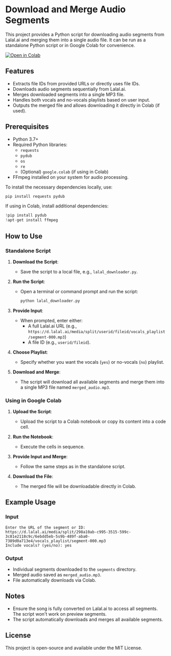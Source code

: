 # Download and Merge Audio Segments

This project provides a Python script for downloading audio segments from Lalal.ai and merging them into a single audio file. It can be run as a standalone Python script or in Google Colab for convenience.

[![Open in Colab](https://colab.research.google.com/assets/colab-badge.svg)](https://colab.research.google.com/github/G0razd/lalal.ai-downloader/blob/main/Lalal_Ai_Downloader.ipynb)

## Features
- Extracts file IDs from provided URLs or directly uses file IDs.
- Downloads audio segments sequentially from Lalal.ai.
- Merges downloaded segments into a single MP3 file.
- Handles both vocals and no-vocals playlists based on user input.
- Outputs the merged file and allows downloading it directly in Colab (if used).

## Prerequisites
- Python 3.7+
- Required Python libraries:
  - `requests`
  - `pydub`
  - `os`
  - `re`
  - (Optional) `google.colab` (if using in Colab)
- FFmpeg installed on your system for audio processing.

To install the necessary dependencies locally, use:
```bash
pip install requests pydub
```

If using in Colab, install additional dependencies:
```python
!pip install pydub
!apt-get install ffmpeg
```

## How to Use

### Standalone Script
1. **Download the Script**:
   - Save the script to a local file, e.g., `lalal_downloader.py`.

2. **Run the Script**:
   - Open a terminal or command prompt and run the script:
     ```bash
     python lalal_downloader.py
     ```

3. **Provide Input**:
   - When prompted, enter either:
     - A full Lalal.ai URL (e.g., `https://d.lalal.ai/media/split/userid/fileid/vocals_playlist/segment-000.mp3`)
     - A file ID (e.g., `userid/fileid`).

4. **Choose Playlist**:
   - Specify whether you want the vocals (`yes`) or no-vocals (`no`) playlist.

5. **Download and Merge**:
   - The script will download all available segments and merge them into a single MP3 file named `merged_audio.mp3`.

### Using in Google Colab
1. **Upload the Script**:
   - Upload the script to a Colab notebook or copy its content into a code cell.

2. **Run the Notebook**:
   - Execute the cells in sequence.

3. **Provide Input and Merge**:
   - Follow the same steps as in the standalone script.

4. **Download the File**:
   - The merged file will be downloadable directly in Colab.

## Example Usage
### Input
```
Enter the URL of the segment or ID: https://d.lalal.ai/media/split/298a10ab-c995-3515-599c-3c81e2118c9c/6ebdd5eb-5s9b-489f-aba0-7389d0a713e4/vocals_playlist/segment-000.mp3
Include vocals? (yes/no): yes
```

### Output
- Individual segments downloaded to the `segments` directory.
- Merged audio saved as `merged_audio.mp3`.
- File automatically downloads via Colab.

## Notes
- Ensure the song is fully converted on Lalal.ai to access all segments. The script won't work on preview segments.
- The script automatically downloads and merges all available segments.

## License
This project is open-source and available under the MIT License.

